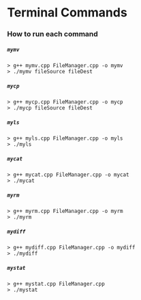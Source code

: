 # Terminal Commands

### How to run each command

##### `mymv`
```
> g++ mymv.cpp FileManager.cpp -o mymv
> ./mymv fileSource fileDest
```

##### `mycp`
```
> g++ mycp.cpp FileManager.cpp -o mycp
> ./mycp fileSource fileDest
```

##### `myls`
```
> g++ myls.cpp FileManager.cpp -o myls
> ./myls
```

##### `mycat`
```
> g++ mycat.cpp FileManager.cpp -o mycat
> ./mycat
```

##### `myrm`
```
> g++ myrm.cpp FileManager.cpp -o myrm
> ./myrm
```
##### `mydiff`
```
> g++ mydiff.cpp FileManager.cpp -o mydiff
> ./mydiff
```

##### `mystat`
```
> g++ mystat.cpp FileManager.cpp
> ./mystat
```



